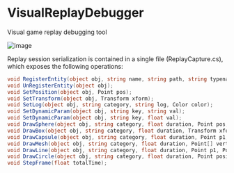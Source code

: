 # VisualReplayDebugger
Visual game replay debugging tool

![image](https://user-images.githubusercontent.com/44268295/137595268-1eddf06a-293e-4743-9abc-3efb9a5ccc33.png)

Replay session serialization is contained in a single file (ReplayCapture.cs), which exposes the following operations:

``` C#
void RegisterEntity(object obj, string name, string path, string typename, string categoryname, Transform initialTransofrm, Dictionary<string, string> staticParameters = null);
void UnRegisterEntity(object obj);
void SetPosition(object obj, Point pos);
void SetTransform(object obj, Transform xform);
void SetLog(object obj, string category, string log, Color color);
void SetDynamicParam(object obj, string key, string val);
void SetDynamicParam(object obj, string key, float val);
void DrawSphere(object obj, string category, float duration, Point pos, float radius, Color color);
void DrawBox(object obj, string category, float duration, Transform xform, Point dimensions, Color color);
void DrawCapsule(object obj, string category, float duration, Point p1, Point p2, float radius, Color color);
void DrawMesh(object obj, string category, float duration, Point[] verts, Color color);
void DrawLine(object obj, string category, float duration, Point p1, Point p2, Color color);
void DrawCircle(object obj, string category, float duration, Point position, Point up, float radius, Color color);
void StepFrame(float totalTime);
```
